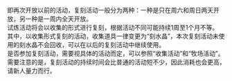 即再次开放以前的活动，复刻活动一般分为两种：一种是只在周六和周日两天开放，另一种是一周内全天开放。
<br>试炼活动将会以收集的形式进行复刻，根据活动不同可能持续1周至1个月不等。
<br>其中，以收集形式复刻的活动，收集道具一律变更为“刻水晶”，本次复刻活动未使用的刻水晶不会回收，可以在以后的复刻活动中继续使用。
<br>是否参加复刻活动，需要视具体的活动而定，可以参照“收集活动”和“牧场活动”。需要注意的是，复刻活动的持续时间会比普通的活动短不少，因此消耗也会更高，请新人量力而行。
